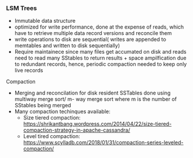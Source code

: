 ### LSM Trees ###
  - Immutable data structure
  - optimized for write performance, done at the expense of reads, which have to retrieve multiple data record versions and reconcile them
  - write operations to disk are sequential( writes are appended to memtables and written to disk sequentially)
  - Require maintainece since many files get accumated on disk and reads need to read many SStables to return results + space ampilfication due to redundant records, hence, periodic compaction needed to keep only live records

Compaction
  - Merging and reconcilation for disk resident SSTables done using multiway merge sort/ m- way merge sort where m is the number of SStables being merged
  - Many compaction techinques available:
     - Size tiered compaction: https://shrikantbang.wordpress.com/2014/04/22/size-tiered-compaction-strategy-in-apache-cassandra/
     - Level tired compaction: https://www.scylladb.com/2018/01/31/compaction-series-leveled-compaction/
